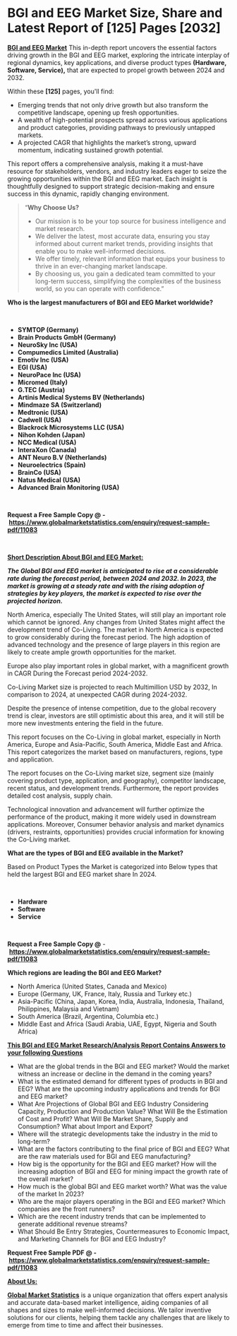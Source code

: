<h1>BGI and EEG Market Size, Share and Latest Report of [125] Pages [2032]</h1>
<p><a href="https://www.globalmarketstatistics.com/market-reports/bgi-and-eeg-market-11083"><strong>BGI and EEG Market</strong></a> This in-depth report uncovers the essential factors driving growth in the BGI and EEG market, exploring the intricate interplay of regional dynamics, key applications, and diverse product types <strong>(Hardware, Software, Service),</strong> that are expected to propel growth between 2024 and 2032.</p>
<p>Within these <strong>[125]</strong> pages, you'll find:</p>
<ul>
<li>Emerging trends that not only drive growth but also transform the competitive landscape, opening up fresh opportunities.</li>
<li>A wealth of high-potential prospects spread across various applications and product categories, providing pathways to previously untapped markets.</li>
<li>A projected CAGR that highlights the market&rsquo;s strong, upward momentum, indicating sustained growth potential.</li>
</ul>
<p>This report offers a comprehensive analysis, making it a must-have resource for stakeholders, vendors, and industry leaders eager to seize the growing opportunities within the BGI and EEG market. Each insight is thoughtfully designed to support strategic decision-making and ensure success in this dynamic, rapidly changing environment.</p>
<blockquote class="">
<p>&ldquo;<strong>Why Choose Us? </strong></p>
<ul>
<li>Our mission is to be your top source for business intelligence and market research.</li>
<li>We deliver the latest, most accurate data, ensuring you stay informed about current market trends, providing insights that enable you to make well-informed decisions.</li>
<li>We offer timely, relevant information that equips your business to thrive in an ever-changing market landscape.</li>
<li>By choosing us, you gain a dedicated team committed to your long-term success, simplifying the complexities of the business world, so you can operate with confidence.&rdquo;</li>
</ul>
</blockquote>
<p><strong>Who is the largest manufacturers of BGI and EEG Market worldwide?</strong></p>
<p>&nbsp;</p>
<ul>
<li><strong>SYMTOP (Germany)</strong></li>
<li><strong>Brain Products GmbH (Germany)</strong></li>
<li><strong>NeuroSky Inc (USA)</strong></li>
<li><strong>Compumedics Limited (Australia)</strong></li>
<li><strong>Emotiv Inc (USA)</strong></li>
<li><strong>EGI (USA)</strong></li>
<li><strong>NeuroPace Inc (USA)</strong></li>
<li><strong>Micromed (Italy)</strong></li>
<li><strong>G.TEC (Austria)</strong></li>
<li><strong>Artinis Medical Systems BV (Netherlands)</strong></li>
<li><strong>Mindmaze SA (Switzerland)</strong></li>
<li><strong>Medtronic (USA)</strong></li>
<li><strong>Cadwell (USA)</strong></li>
<li><strong>Blackrock Microsystems LLC (USA)</strong></li>
<li><strong>Nihon Kohden (Japan)</strong></li>
<li><strong>NCC Medical (USA)</strong></li>
<li><strong>InteraXon (Canada)</strong></li>
<li><strong>ANT Neuro B.V (Netherlands)</strong></li>
<li><strong>Neuroelectrics (Spain)</strong></li>
<li><strong>BrainCo (USA)</strong></li>
<li><strong>Natus Medical (USA)</strong></li>
<li><strong>Advanced Brain Monitoring (USA)</strong></li>
</ul>
<p>&nbsp;</p>
<p><strong>Request a Free Sample Copy @ -&nbsp;</strong><a href="https://www.globalmarketstatistics.com/enquiry/request-sample-pdf/11083"><strong>https://www.globalmarketstatistics.com/enquiry/request-sample-pdf/11083</strong></a></p>
<p>&nbsp;</p>
<p><strong><u>Short Description About BGI and EEG Market:</u></strong></p>
<p><strong><em>The Global BGI and EEG market is anticipated to rise at a considerable rate during the forecast period, between 2024 and 2032. In 2023, the market is growing at a steady rate and with the rising adoption of strategies by key players, the market is expected to rise over the projected horizon.</em></strong></p>
<p>North America, especially The United States, will still play an important role which cannot be ignored. Any changes from United States might affect the development trend of Co-Living. The market in North America is expected to grow considerably during the forecast period. The high adoption of advanced technology and the presence of large players in this region are likely to create ample growth opportunities for the market.</p>
<p>Europe also play important roles in global market, with a magnificent growth in CAGR During the Forecast period 2024-2032.</p>
<p>Co-Living Market size is projected to reach Multimillion USD by 2032, In comparison to 2024, at unexpected CAGR during 2024-2032.</p>
<p>Despite the presence of intense competition, due to the global recovery trend is clear, investors are still optimistic about this area, and it will still be more new investments entering the field in the future.</p>
<p>This report focuses on the Co-Living in global market, especially in North America, Europe and Asia-Pacific, South America, Middle East and Africa. This report categorizes the market based on manufacturers, regions, type and application.</p>
<p>The report focuses on the Co-Living market size, segment size (mainly covering product type, application, and geography), competitor landscape, recent status, and development trends. Furthermore, the report provides detailed cost analysis, supply chain.</p>
<p>Technological innovation and advancement will further optimize the performance of the product, making it more widely used in downstream applications. Moreover, Consumer behavior analysis and market dynamics (drivers, restraints, opportunities) provides crucial information for knowing the Co-Living market.</p>
<p><strong>What are the types of BGI and EEG available in the Market?</strong></p>
<p>Based on Product Types the Market is categorized into Below types that held the largest BGI and EEG market share In 2024.</p>
<p>&nbsp;</p>
<ul>
<li><strong>Hardware</strong></li>
<li><strong>Software</strong></li>
<li><strong>Service</strong></li>
</ul>
<p>&nbsp;</p>
<p><strong>Request a Free Sample Copy @</strong>&nbsp;-&nbsp;<a href="https://www.globalmarketstatistics.com/enquiry/request-sample-pdf/11083"><strong>https://www.globalmarketstatistics.com/enquiry/request-sample-pdf/11083</strong></a></p>
<p><strong>Which regions are leading the BGI and EEG Market?</strong></p>
<ul>
<li>North America (United States, Canada and Mexico)</li>
<li>Europe (Germany, UK, France, Italy, Russia and Turkey etc.)</li>
<li>Asia-Pacific (China, Japan, Korea, India, Australia, Indonesia, Thailand, Philippines, Malaysia and Vietnam)</li>
<li>South America (Brazil, Argentina, Columbia etc.)</li>
<li>Middle East and Africa (Saudi Arabia, UAE, Egypt, Nigeria and South Africa)</li>
</ul>
<p><strong><u>This BGI and EEG Market Research/Analysis Report Contains Answers to your following Questions</u></strong></p>
<ul>
<li>What are the global trends in the BGI and EEG market? Would the market witness an increase or decline in the demand in the coming years?</li>
<li>What is the estimated demand for different types of products in BGI and EEG? What are the upcoming industry applications and trends for BGI and EEG market?</li>
<li>What Are Projections of Global BGI and EEG Industry Considering Capacity, Production and Production Value? What Will Be the Estimation of Cost and Profit? What Will Be Market Share, Supply and Consumption? What about Import and Export?</li>
<li>Where will the strategic developments take the industry in the mid to long-term?</li>
<li>What are the factors contributing to the final price of BGI and EEG? What are the raw materials used for BGI and EEG manufacturing?</li>
<li>How big is the opportunity for the BGI and EEG market? How will the increasing adoption of BGI and EEG for mining impact the growth rate of the overall market?</li>
<li>How much is the global BGI and EEG market worth? What was the value of the market In 2023?</li>
<li>Who are the major players operating in the BGI and EEG market? Which companies are the front runners?</li>
<li>Which are the recent industry trends that can be implemented to generate additional revenue streams?</li>
<li>What Should Be Entry Strategies, Countermeasures to Economic Impact, and Marketing Channels for BGI and EEG Industry?</li>
</ul>
<p><strong>Request Free Sample PDF @ -&nbsp;</strong><a href="https://www.globalmarketstatistics.com/enquiry/request-sample-pdf/11083"><strong>https://www.globalmarketstatistics.com/enquiry/request-sample-pdf/11083</strong></a></p>
<p><strong><u>About Us:</u></strong></p>
<p><a href="https://www.globalmarketstatistics.com/"><strong>Global Market Statistics</strong></a>&nbsp;is a unique organization that offers expert analysis and accurate data-based market intelligence, aiding companies of all shapes and sizes to make well-informed decisions. We tailor inventive solutions for our clients, helping them tackle any challenges that are likely to emerge from time to time and affect their businesses.</p>